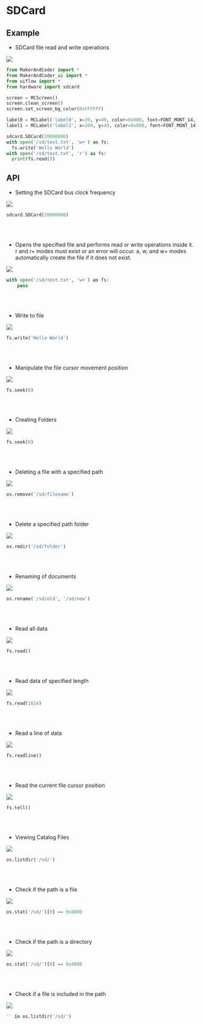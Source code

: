 # SDCard

## Example

- SDCard file read and write operations

<img class="blockly_svg" src="https://makerandcoder.com/MCLab/blockly/hardwares/sdcard/uiflow_block_sd_file_example.svg"> 

```python
from MakerAndCoder import *
from MakerAndCoder_ui import *
from uiflow import *
from hardware import sdcard

screen = MCScreen()
screen.clean_screen()
screen.set_screen_bg_color(0xFFFFFF)

label0 = MCLabel('label0', x=39, y=49, color=0x000, font=FONT_MONT_14, parent=None)
label1 = MCLabel('label1', x=209, y=49, color=0x000, font=FONT_MONT_14, parent=None)

sdcard.SDCard(20000000)
with open('/sd/test.txt', 'w+') as fs:
  fs.write('Hello World')
with open('/sd/test.txt', 'r') as fs:
  print(fs.read())
```

## API
- Setting the SDCard bus clock frequency
<img class="blockly_svg" src="https://makerandcoder.com/MCLab/blockly/hardwares/sdcard/uiflow_block_sd_init_clock.svg"> 


```python
sdcard.SDCard(20000000)
```
<br><br>
- Opens the specified file and performs read or write operations inside it. r and r+ modes must exist or an error will occur. a, w, and w+ modes automatically create the file if it does not exist.
<img class="blockly_svg" src="https://makerandcoder.com/MCLab/blockly/hardwares/sdcard/uiflow_block_sd_file_open.svg"> 


```python
with open('/sd/test.txt', 'w+') as fs:
    pass

```
<br><br>
- Write to file
<img class="blockly_svg" src="https://makerandcoder.com/MCLab/blockly/hardwares/sdcard/uiflow_block_sd_file_write.svg"> 


```python
fs.write('Hello World')
```


<br><br>
- Manipulate the file cursor movement position
<img class="blockly_svg" src="https://makerandcoder.com/MCLab/blockly/hardwares/sdcard/uiflow_block_sd_file_seek.svg"> 


```python
fs.seek(0)
```


<br><br>
- Creating Folders
<img class="blockly_svg" src="https://makerandcoder.com/MCLab/blockly/hardwares/sdcard/uiflow_block_sd_mkdir.svg"> 


```python
fs.seek(0)
```

<br><br>
- Deleting a file with a specified path
<img class="blockly_svg" src="https://makerandcoder.com/MCLab/blockly/hardwares/sdcard/uiflow_block_sd_remove.svg"> 


```python
os.remove('/sd/filename')
```


<br><br>
- Delete a specified path folder
<img class="blockly_svg" src="https://makerandcoder.com/MCLab/blockly/hardwares/sdcard/uiflow_block_sd_rmdir.svg"> 


```python
os.rmdir('/sd/folder')
```


<br><br>
- Renaming of documents
<img class="blockly_svg" src="https://makerandcoder.com/MCLab/blockly/hardwares/sdcard/uiflow_block_sd_rename.svg"> 


```python
os.rename('/sd/old', '/sd/new')
```

<br><br>
- Read all data
<img class="blockly_svg" src="https://makerandcoder.com/MCLab/blockly/hardwares/sdcard/uiflow_block_sd_file_read_all.svg"> 


```python
fs.read()
```

<br><br>
- Read data of specified length
<img class="blockly_svg" src="https://makerandcoder.com/MCLab/blockly/hardwares/sdcard/uiflow_block_sd_file_read_bytes.svg"> 


```python
fs.read(1024)
```

<br><br>
- Read a line of data
<img class="blockly_svg" src="https://makerandcoder.com/MCLab/blockly/hardwares/sdcard/uiflow_block_sd_file_read_line.svg"> 


```python
fs.readline()
```

<br><br>
- Read the current file cursor position
<img class="blockly_svg" src="https://makerandcoder.com/MCLab/blockly/hardwares/sdcard/uiflow_block_sd_file_get_seek.svg"> 


```python
fs.tell()
```


<br><br>
- Viewing Catalog Files
<img class="blockly_svg" src="https://makerandcoder.com/MCLab/blockly/hardwares/sdcard/uiflow_block_sd_listdir.svg"> 


```python
os.listdir('/sd/')
```

<br><br>
- Check if the path is a file
<img class="blockly_svg" src="https://makerandcoder.com/MCLab/blockly/hardwares/sdcard/uiflow_block_sd_is_file.svg"> 


```python
os.stat('/sd/')[0] == 0x8000
```

<br><br>
- Check if the path is a directory
<img class="blockly_svg" src="https://makerandcoder.com/MCLab/blockly/hardwares/sdcard/uiflow_block_sd_is_directory.svg"> 


```python
os.stat('/sd/')[0] == 0x4000
```


<br><br>
- Check if a file is included in the path
<img class="blockly_svg" src="https://makerandcoder.com/MCLab/blockly/hardwares/sdcard/uiflow_block_sd_file_exist.svg"> 


```python
'' in os.listdir('/sd/')
```



